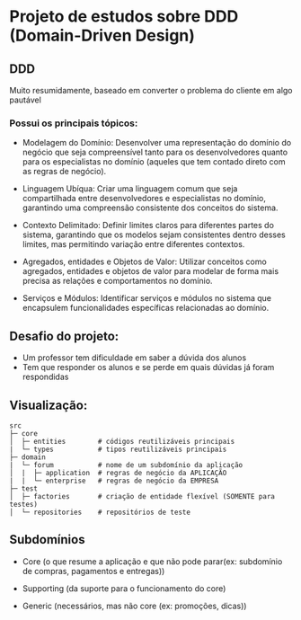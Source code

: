# Projeto de estudos sobre DDD (Domain-Driven Design)

## DDD
Muito resumidamente, baseado em converter o problema do cliente em algo pautável

### Possui os principais tópicos:

- Modelagem do Domínio: Desenvolver uma representação do domínio do negócio que seja compreensível tanto para os desenvolvedores quanto para os especialistas no domínio (aqueles que tem contado direto com as regras de negócio).

- Linguagem Ubíqua: Criar uma linguagem comum que seja compartilhada entre desenvolvedores e especialistas no domínio, garantindo uma compreensão consistente dos conceitos do sistema.

- Contexto Delimitado: Definir limites claros para diferentes partes do sistema, garantindo que os modelos sejam consistentes dentro desses limites, mas permitindo variação entre diferentes contextos.

- Agregados, entidades e Objetos de Valor: Utilizar conceitos como agregados, entidades e objetos de valor para modelar de forma mais precisa as relações e comportamentos no domínio.

- Serviços e Módulos: Identificar serviços e módulos no sistema que encapsulem funcionalidades específicas relacionadas ao domínio.

## Desafio do projeto:
- Um professor tem dificuldade em saber a dúvida dos alunos
- Tem que responder os alunos e se perde em quais dúvidas já foram respondidas

## Visualização:

```
src
├─ core
│  ├─ entities        # códigos reutilizáveis principais
|  └─ types           # tipos reutilizáveis principais
├─ domain 
|  └─ forum           # nome de um subdomínio da aplicação
│  |  ├─ application  # regras de negócio da APLICAÇÃO
|  |  └─ enterprise   # regras de negócio da EMPRESA
├─ test
│  ├─ factories       # criação de entidade flexível (SOMENTE para testes)
│  └─ repositories    # repositórios de teste
```

## Subdomínios

- Core (o que resume a aplicação e que não pode parar(ex: subdomínio de compras, pagamentos e entregas))
  
- Supporting (da suporte para o funcionamento do core)
  
- Generic (necessários, mas não core (ex: promoções, dicas))